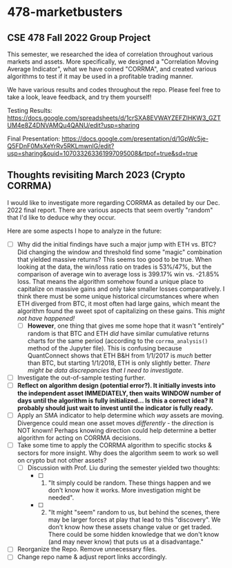 # 478-marketbusters
## CSE 478 Fall 2022 Group Project

This semester, we researched the idea of correlation throughout various markets and assets. More specifically, we designed a "Correlation Moving Average Indicator", what we have coined "CORRMA", and created various algorithms to test if it may be used in a profitable trading manner. 

We have various results and codes throughout the repo. Please feel free to take a look, leave feedback, and try them yourself!

Testing Results: https://docs.google.com/spreadsheets/d/1crSXA8EVWAYZEFZIHKW3_GZTUM4e8Z4DNVAMQu4QANU/edit?usp=sharing

Final Presentation: https://docs.google.com/presentation/d/1GpWc5je-Q5FDnF0MsXeYrRv5RKLmwnlG/edit?usp=sharing&ouid=107033263361997095008&rtpof=true&sd=true


## Thoughts revisiting March 2023 (Crypto CORRMA)

I would like to investigate more regarding CORRMA as detailed by our Dec. 2022 final report. There are various aspects that seem overtly "random" that I'd like to deduce why they occur.

Here are some aspects I hope to analyze in the future:
- [ ] Why did the initial findings have such a major jump with ETH vs. BTC? Did changing the window and threshold find some "magic" combination that yielded massive returns? This seems too good to be true. When looking at the data, the win/loss ratio on trades is 53%/47%, but the comparison of average win to average loss is 399.17% win vs. -21.85% loss. That means the algorithm somehow found a unique place to capitalize on massive gains and only take smaller losses comparatively. I think there must be some unique historical circumstances where when ETH diverged from BTC, it most often had large gains, which meant the algorithm found the sweet spot of capitalizing on these gains. This *might not have happened!*
  - [ ] **However**, one thing that gives me some hope that it wasn't "entirely" random is that BTC and ETH *did* have similar cumulative returns charts for the same period (according to the `corrma_analysis()` method of the Jupyter file). This is confusing because QuantConnect shows that ETH B&H from 1/1/2017 is *much* better than BTC, but starting 1/1/2018, ETH is only slightly better. *There might be data discrepancies that I need to investigate*.
- [ ] Investigate the out-of-sample testing further.
- [ ] **Reflect on algorithm design (potential error?). It initially invests into the independent asset IMMEDIATELY, then waits WINDOW number of days until the algorithm is fully initialized... Is this a correct idea? It probably should just wait to invest until the indicator is fully ready.**
- [ ] Apply an SMA indicator to help determine which *way* assets are moving. Divergence could mean one asset moves *differently* - the *direction* is NOT known! Perhaps knowing direction could help determine a better algorithm for acting on CORRMA decisions. 
- [ ] Take some time to apply the CORRMA algorithm to specific stocks & sectors for more insight. Why does the algorithm seem to work so well on crypto but not other assets?
  - [ ] Discussion with Prof. Liu during the semester yielded two thoughts:
    - [ ] 1. "It simply could be random. These things happen and we don't know how it works. More investigation might be needed".
    - [ ] 2. "It might "seem" random to us, but behind the scenes, there may be larger forces at play that lead to this "discovery". We don't know how these assets change value or get traded. There could be some hidden knowledge that we don't know (and may never know) that puts us at a disadvantage."
- [ ] Reorganize the Repo. Remove unnecessary files. 
- [ ] Change repo name & adjust report links accordingly. 